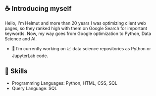 ## :coffee: Introducing myself
Hello, I'm Helmut and more than 20 years I was optimizing client web pages, so they ranked high with them on Google Search for important keywords.
Now, my way goes from Google optimization to Python, Data Science and AI. 
- 🔭 I’m currently working on :chart_with_upwards_trend: data science repositories as Python or JupyterLab code.

## :microscope: Skills
- Programming Languages: Python, HTML, CSS, SQL
- Query Language: SQL

<!--
**helmutnaber/helmutnaber** is a ✨ _special_ ✨ repository because its `README.md` (this file) appears on your GitHub profile.

Here are some ideas to get you started:

- 🔭 I’m currently working on repositories
- 🌱 I’m currently learning ...
- 👯 I’m looking to collaborate on ...
- 🤔 I’m looking for help with ...
- 💬 Ask me about ...
- 📫 How to reach me: ...
- 😄 Pronouns: ...
- ⚡ Fun fact: ...
-->

